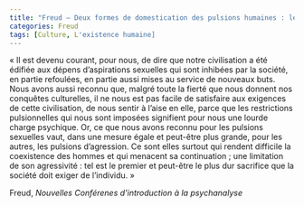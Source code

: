 ```yaml
---
title: "Freud – Deux formes de domestication des pulsions humaines : le refoulement et la sublimation"
categories: Freud
tags: [Culture, L'existence humaine]
---
```


« Il est devenu courant, pour nous, de dire que notre civilisation a été édifiée aux dépens d’aspirations sexuelles qui sont inhibées par la société, en partie refoulées, en partie aussi mises au service de nouveaux buts. Nous avons aussi reconnu que, malgré toute la fierté que nous donnent nos conquêtes culturelles, il ne nous est pas facile de satisfaire aux exigences de cette civilisation, de nous sentir à l’aise en elle, parce que les restrictions pulsionnelles qui nous sont imposées signifient pour nous une lourde charge psychique. Or, ce que nous avons reconnu pour les pulsions sexuelles vaut, dans une mesure égale et peut-être plus grande, pour les autres, les pulsions d’agression. Ce sont elles surtout qui rendent difficile la coexistence des hommes et qui menacent sa continuation ; une limitation de son agressivité : tel est le premier et peut-être le plus dur sacrifice que la société doit exiger de l’individu. »

Freud, _Nouvelles Conférenes d'introduction à la psychanalyse_